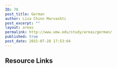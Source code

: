 ```yaml
---
ID: 78
post_title: German
author: Lisa Chinn Marvashti
post_excerpt: ""
layout: areas
permalink: http://www.umw.edu/study/areas/german/
published: true
post_date: 2015-07-28 17:53:04
---
```


<!-- Types Custom Fields: -->

<!-- resource-links -->
<h2>Resource Links</h2>
<!-- End resource-links -->

<!-- End Types Custom Fields -->